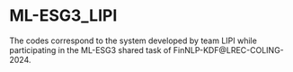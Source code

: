 # ML-ESG3_LIPI
The codes correspond to the system developed by team LIPI while participating in the ML-ESG3 shared task of FinNLP-KDF@LREC-COLING-2024.
